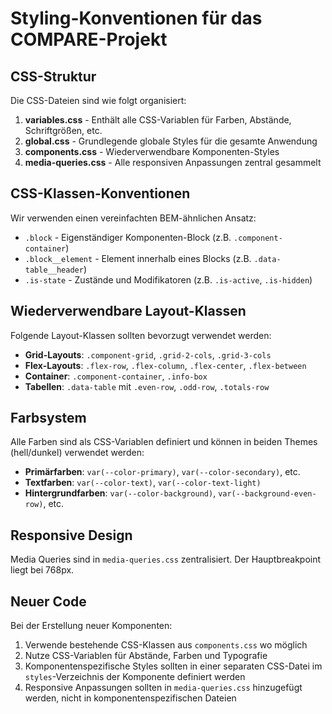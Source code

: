 # Styling-Konventionen für das COMPARE-Projekt

## CSS-Struktur

Die CSS-Dateien sind wie folgt organisiert:

1. **variables.css** - Enthält alle CSS-Variablen für Farben, Abstände, Schriftgrößen, etc.
2. **global.css** - Grundlegende globale Styles für die gesamte Anwendung
3. **components.css** - Wiederverwendbare Komponenten-Styles
4. **media-queries.css** - Alle responsiven Anpassungen zentral gesammelt

## CSS-Klassen-Konventionen

Wir verwenden einen vereinfachten BEM-ähnlichen Ansatz:

- `.block` - Eigenständiger Komponenten-Block (z.B. `.component-container`)
- `.block__element` - Element innerhalb eines Blocks (z.B. `.data-table__header`)
- `.is-state` - Zustände und Modifikatoren (z.B. `.is-active`, `.is-hidden`)

## Wiederverwendbare Layout-Klassen

Folgende Layout-Klassen sollten bevorzugt verwendet werden:

- **Grid-Layouts**: `.component-grid`, `.grid-2-cols`, `.grid-3-cols`
- **Flex-Layouts**: `.flex-row`, `.flex-column`, `.flex-center`, `.flex-between`
- **Container**: `.component-container`, `.info-box`
- **Tabellen**: `.data-table` mit `.even-row`, `.odd-row`, `.totals-row`

## Farbsystem

Alle Farben sind als CSS-Variablen definiert und können in beiden Themes (hell/dunkel) verwendet werden:

- **Primärfarben**: `var(--color-primary)`, `var(--color-secondary)`, etc.
- **Textfarben**: `var(--color-text)`, `var(--color-text-light)`
- **Hintergrundfarben**: `var(--color-background)`, `var(--background-even-row)`, etc.

## Responsive Design

Media Queries sind in `media-queries.css` zentralisiert. Der Hauptbreakpoint liegt bei 768px.

## Neuer Code

Bei der Erstellung neuer Komponenten:

1. Verwende bestehende CSS-Klassen aus `components.css` wo möglich
2. Nutze CSS-Variablen für Abstände, Farben und Typografie
3. Komponentenspezifische Styles sollten in einer separaten CSS-Datei im `styles`-Verzeichnis der Komponente definiert werden
4. Responsive Anpassungen sollten in `media-queries.css` hinzugefügt werden, nicht in komponentenspezifischen Dateien